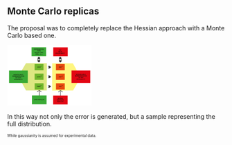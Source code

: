 ## Monte Carlo replicas

The proposal was to completely replace the Hessian approach with a Monte Carlo
based one.

<img src="assets/mc-replica-diagram.png" alt="MC replicas flow chart" style="height: 10em; margin: 0">

In this way not only the error is generated, but a sample representing the full
distribution.

<p style="font-size: 0.6em">
  While gaussianity is assumed for experimental data.
</p>
